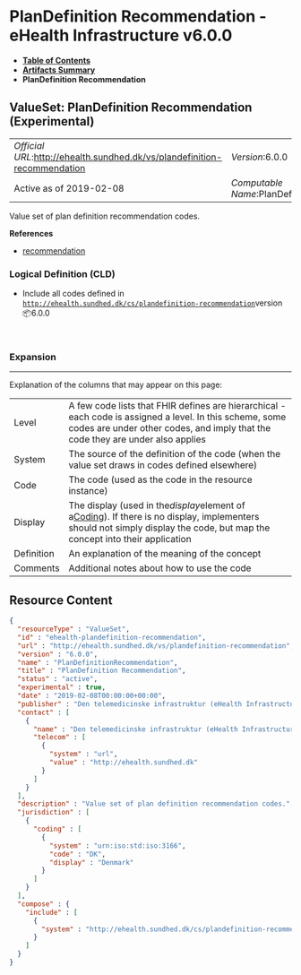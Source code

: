 # PlanDefinition Recommendation - eHealth Infrastructure v6.0.0

* [**Table of Contents**](toc.md)
* [**Artifacts Summary**](artifacts.md)
* **PlanDefinition Recommendation**

## ValueSet: PlanDefinition Recommendation (Experimental) 

| | |
| :--- | :--- |
| *Official URL*:http://ehealth.sundhed.dk/vs/plandefinition-recommendation | *Version*:6.0.0 |
| Active as of 2019-02-08 | *Computable Name*:PlanDefinitionRecommendation |

 
Value set of plan definition recommendation codes. 

 **References** 

* [recommendation](StructureDefinition-ehealth-recommendation.md)

### Logical Definition (CLD)

* Include all codes defined in [`http://ehealth.sundhed.dk/cs/plandefinition-recommendation`](CodeSystem-ehealth-plandefinition-recommendation.md)version 📦6.0.0

 

### Expansion

-------

 Explanation of the columns that may appear on this page: 

| | |
| :--- | :--- |
| Level | A few code lists that FHIR defines are hierarchical - each code is assigned a level. In this scheme, some codes are under other codes, and imply that the code they are under also applies |
| System | The source of the definition of the code (when the value set draws in codes defined elsewhere) |
| Code | The code (used as the code in the resource instance) |
| Display | The display (used in the*display*element of a[Coding](http://hl7.org/fhir/R4/datatypes.html#Coding)). If there is no display, implementers should not simply display the code, but map the concept into their application |
| Definition | An explanation of the meaning of the concept |
| Comments | Additional notes about how to use the code |



## Resource Content

```json
{
  "resourceType" : "ValueSet",
  "id" : "ehealth-plandefinition-recommendation",
  "url" : "http://ehealth.sundhed.dk/vs/plandefinition-recommendation",
  "version" : "6.0.0",
  "name" : "PlanDefinitionRecommendation",
  "title" : "PlanDefinition Recommendation",
  "status" : "active",
  "experimental" : true,
  "date" : "2019-02-08T00:00:00+00:00",
  "publisher" : "Den telemedicinske infrastruktur (eHealth Infrastructure)",
  "contact" : [
    {
      "name" : "Den telemedicinske infrastruktur (eHealth Infrastructure)",
      "telecom" : [
        {
          "system" : "url",
          "value" : "http://ehealth.sundhed.dk"
        }
      ]
    }
  ],
  "description" : "Value set of plan definition recommendation codes.",
  "jurisdiction" : [
    {
      "coding" : [
        {
          "system" : "urn:iso:std:iso:3166",
          "code" : "DK",
          "display" : "Denmark"
        }
      ]
    }
  ],
  "compose" : {
    "include" : [
      {
        "system" : "http://ehealth.sundhed.dk/cs/plandefinition-recommendation"
      }
    ]
  }
}

```
